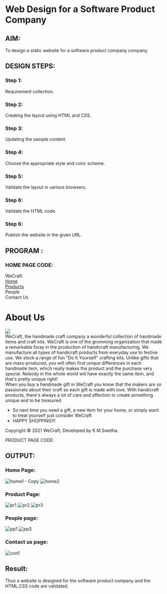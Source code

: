 # Web Design for a Software Product Company

## AIM:

To design a static website for a software product company company.

## DESIGN STEPS:

### Step 1:

Requirement collection.

### Step 2:

Creating the layout using HTML and CSS.

### Step 3:

Updating the sample content.

### Step 4:

Choose the appropriate style and color scheme.

### Step 5:

Validate the layout in various browsers.

### Step 6:

Validate the HTML code.

### Step 6:

Publish the website in the given URL.

## PROGRAM :
### HOME PAGE CODE:
 <!DOCTYPE html>
<html lang="en">
  <head>
    <title>WE-CRAFT </title>
    <link rel="stylesheet" href="./css/layout.css" />
    <link rel="icon" href="./img/icon.png" type="image/x-icon" />
  </head>

  <body>
    <div class="container">
      <div class="banner">WeCraft.</div>
      <div class="menu">
        <div class="menuitemselected"><a href="/static/home.html">Home</a></div>
        <div class="menuitem"><a href="/static/products.html">Products</a></div>
        <div class="menuitem"><a>People</a></div>
        <div class="menuitem"><a>Contact Us</a></div>
      </div>
      <div class="content">
        <div class="homecontent">
          <h1>About Us</h1>
          <img src=![craft](https://user-images.githubusercontent.com/94228215/146681524-48e4794b-0e32-4cad-9c60-d1844417150c.png)
/>
          <div class="contenttext">
            WeCraft, the handmade craft company a wonderful collection of
            handmade items and craft kits. WeCraft is one of the gromming 
            organization that made a remarkable foray in the production of 
            handicraft manufacturing. We manufacture all types of handicraft
            products from everyday use to festive use.
            We stock a range of fun "Do It Yourself" crafting kits.
            Unlike gifts that are mass-produced, you will often find unique 
            differences in each handmade item, which really makes the product and 
            the purchase very special. Nobody in the whole world will have exactly the 
            same item, and that's pretty unique right!
            <br />
            When you buy a handmade gift in WeCraft you know that the makers are so 
            passionate about their craft so each gift is made with love. 
            With handicraft products, there's always a lot of care and affection
            to create something unique and to be treasured 
            <ul>
              <li>So next time you need a gift, a new item for your home, 
                or simply want to treat yourself just consider WeCraft
              </li>
              <li>HAPPY SHOPPING!!!</li>
            </ul>
          </div>
        </div>
      </div>
      <div class="footer">
        Copyright &#169; 2021 WeCraft, Developed by K.M.Swetha.
      </div>
    </div>
  </body>
</html>


PRODUCT PAGE CODE:



## OUTPUT:

### Home Page:
![home1 - Copy](https://user-images.githubusercontent.com/94228215/146681677-46c21e05-ce1a-4c82-977f-2dfc9310be8b.png)
![home2](https://user-images.githubusercontent.com/94228215/146681701-a294c5ce-90a5-45c8-a95d-98df3efd451f.png)


### Product Page:
![pr1](https://user-images.githubusercontent.com/94228215/146681777-cdd0ac44-62d1-4fec-912d-c829e6fdec68.png)
![pr2](https://user-images.githubusercontent.com/94228215/146681783-74379523-9337-40d1-90e0-96f28146644a.png)
![pr3](https://user-images.githubusercontent.com/94228215/146681792-cd61c98e-1f9b-4301-be15-c038a3bca326.png)


### People page:
![pp1](https://user-images.githubusercontent.com/94228215/146681819-d3198a99-5481-4db5-90da-75c48d9228b9.png)
![pp3](https://user-images.githubusercontent.com/94228215/146681825-a63d6b2b-5f0f-41da-a4a3-ed0fbffbda44.png)


### Contact us page:
![con1](https://user-images.githubusercontent.com/94228215/146681850-5fd2c22f-50ae-4053-a6ff-c1a9d53ff4d5.png)



## Result:

Thus a website is designed for the software product company and the HTML,CSS code are validated.
